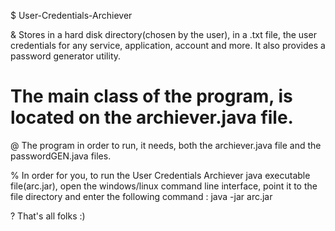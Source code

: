
$ User-Credentials-Archiever

& Stores in a hard disk directory(chosen by the user), in a .txt file, 
  the user credentials for any service, application, account and more.
  It also provides a password generator utility.

# The main class of the program, is located on the archiever.java file.

@ The program in order to run, it needs, both the archiever.java file and the passwordGEN.java files.

% In order for you, to run the User Credentials Archiever java executable file(arc.jar),
  open the windows/linux command line interface,
  point it to the file directory and enter the following command : 
  java -jar arc.jar
  
? That's all folks :)
